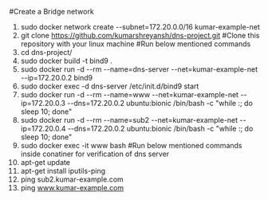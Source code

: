 #Create a Bridge network
1. sudo docker network create --subnet=172.20.0.0/16 kumar-example-net
2. git clone https://github.com/kumarshreyansh/dns-project.git #Clone this repository with your linux machine
#Run below mentioned commands
3. cd dns-project/
4. sudo docker build -t bind9 .
5. sudo docker run -d --rm --name=dns-server --net=kumar-example-net --ip=172.20.0.2 bind9
6. sudo docker exec -d dns-server /etc/init.d/bind9 start
7. sudo docker run -d --rm --name=www --net=kumar-example-net --ip=172.20.0.3 --dns=172.20.0.2 ubuntu:bionic /bin/bash -c "while :; do sleep 10; done"
8. sudo docker run -d --rm --name=sub2 --net=kumar-example-net --ip=172.20.0.4 --dns=172.20.0.2 ubuntu:bionic /bin/bash -c "while :; do sleep 10; done"
9. sudo docker exec -it www bash
#Run below mentioned commands inside conatiner for verification of dns server
10. apt-get update
11. apt-get install iputils-ping
12. ping sub2.kumar-example.com
13. ping www.kumar-example.com
